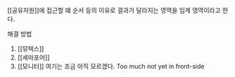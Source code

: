 [[공유자원]]에 접근할 떄 순서 등의 이유로 결과가 달라지는 영역을 임계 영역이라고 한다. 

해결 방법 
1. [[뮤텍스]]
2. [[세마포어]]
3. [[모니터]]
여기는 조금 아직 모르겠다. 
 Too much not yet in front-side
